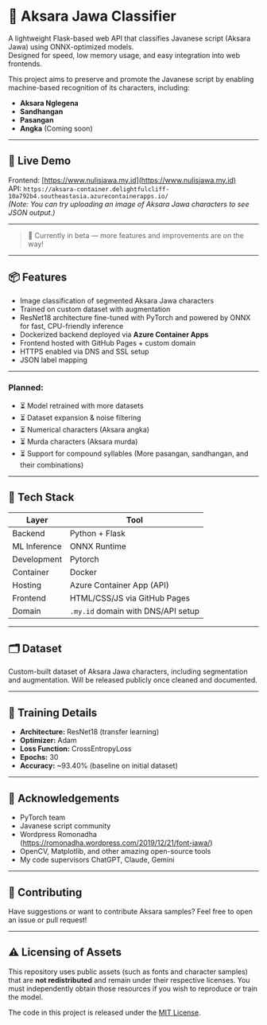 # 🧠 Aksara Jawa Classifier

A lightweight Flask-based web API that classifies Javanese script (Aksara Jawa) using ONNX-optimized models.  
Designed for speed, low memory usage, and easy integration into web frontends.

This project aims to preserve and promote the Javanese script by enabling machine-based recognition of its characters, including:
- **Aksara Nglegena**
- **Sandhangan**
- **Pasangan**
- **Angka** (Coming soon)

---

## 🚀 Live Demo

Frontend: [https://www.nulisjawa.my.id](https://www.nulisjawa.my.id)  
API: `https://aksara-container.delightfulcliff-10a792b4.southeastasia.azurecontainerapps.io/`  
*(Note: You can try uploading an image of Aksara Jawa characters to see JSON output.)*

---

> 🧪 Currently in beta — more features and improvements are on the way!

---

## 📦 Features
- Image classification of segmented Aksara Jawa characters
- Trained on custom dataset with augmentation
- ResNet18 architecture fine-tuned with PyTorch and powered by ONNX for fast, CPU-friendly inference
- Dockerized backend deployed via **Azure Container Apps**
- Frontend hosted with GitHub Pages + custom domain
- HTTPS enabled via DNS and SSL setup
- JSON label mapping

---

### Planned:
- ⏳ Model retrained with more datasets
- ⏳ Dataset expansion & noise filtering
- ⏳ Numerical characters (Aksara angka)
- ⏳ Murda characters (Aksara murda)
- ⏳ Support for compound syllables (More pasangan, sandhangan, and their combinations)

---

## 🧰 Tech Stack
| Layer        | Tool                        |
|--------------|-----------------------------|
| Backend      | Python + Flask              |
| ML Inference | ONNX Runtime                |
| Development  | Pytorch                     |
| Container    | Docker                      |
| Hosting      | Azure Container App (API)   |
| Frontend     | HTML/CSS/JS via GitHub Pages|
| Domain       | `.my.id` domain with DNS/API setup |

---

## 🗂️ Dataset
Custom-built dataset of Aksara Jawa characters, including segmentation and augmentation. Will be released publicly once cleaned and documented.

---

## 🧪 Training Details
- **Architecture:** ResNet18 (transfer learning)
- **Optimizer:** Adam
- **Loss Function:** CrossEntropyLoss
- **Epochs:** 30
- **Accuracy:** ~93.40% (baseline on initial dataset)

---

## 🙏 Acknowledgements
- PyTorch team
- Javanese script community
- Wordpress Romonadha (https://romonadha.wordpress.com/2019/12/21/font-jawa/)
- OpenCV, Matplotlib, and other amazing open-source tools
- My code supervisors ChatGPT, Claude, Gemini

---

## 🧩 Contributing
Have suggestions or want to contribute Aksara samples? Feel free to open an issue or pull request!

---

## ⚠️ Licensing of Assets
This repository uses public assets (such as fonts and character samples) that are **not redistributed** and remain under their respective licenses. You must independently obtain those resources if you wish to reproduce or train the model.

The code in this project is released under the [MIT License](LICENSE).